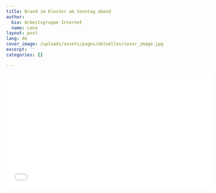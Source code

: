 ```yaml
---
title: Brand im Kloster am Sonntag abend
author:
  bio: Arbeitsgruppe Internet
  name: Lena
layout: post
lang: de
cover_image: /uploads/assets/pages/aktuelles/cover_image.jpg
excerpt: ''
categories: []

---
```

<iframe width="560" height="315" src="[https://www.youtube.com/embed/QEsrJZtEevA](https://www.youtube.com/embed/QEsrJZtEevA "https://www.youtube.com/embed/QEsrJZtEevA")" frameborder="0" allow="accelerometer; autoplay; encrypted-media; gyroscope; picture-in-picture" allowfullscreen></iframe>
